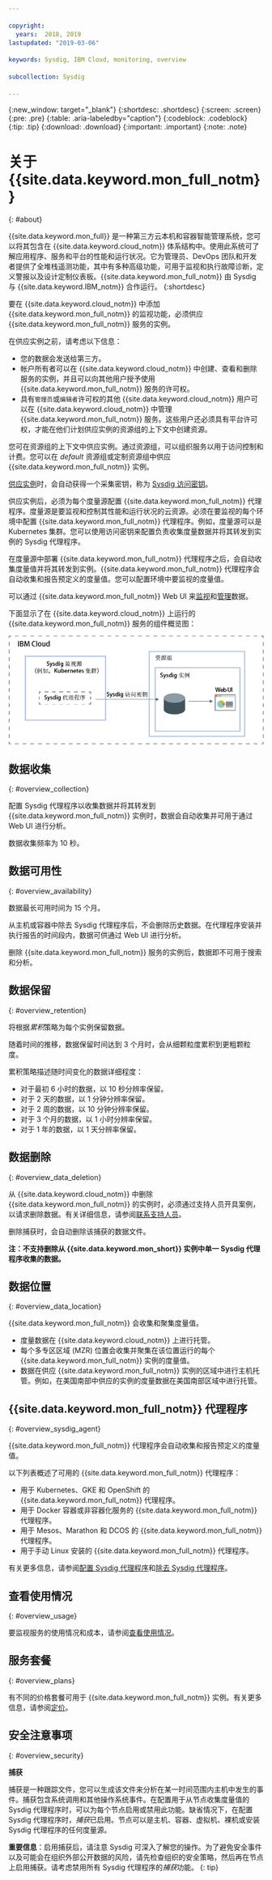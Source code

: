 ```yaml
---

copyright:
  years:  2018, 2019
lastupdated: "2019-03-06"

keywords: Sysdig, IBM Cloud, monitoring, overview

subcollection: Sysdig

---
```


{:new_window: target="_blank"}
{:shortdesc: .shortdesc}
{:screen: .screen}
{:pre: .pre}
{:table: .aria-labeledby="caption"}
{:codeblock: .codeblock}
{:tip: .tip}
{:download: .download}
{:important: .important}
{:note: .note}


# 关于 {{site.data.keyword.mon_full_notm}}
{: #about}

{{site.data.keyword.mon_full}} 是一种第三方云本机和容器智能管理系统，您可以将其包含在 {{site.data.keyword.cloud_notm}} 体系结构中。使用此系统可了解应用程序、服务和平台的性能和运行状况。它为管理员、DevOps 团队和开发者提供了全堆栈遥测功能，其中有多种高级功能，可用于监视和执行故障诊断，定义警报以及设计定制仪表板。{{site.data.keyword.mon_full_notm}} 由 Sysdig 与 {{site.data.keyword.IBM_notm}} 合作运行。
{:shortdesc}


要在 {{site.data.keyword.cloud_notm}} 中添加 {{site.data.keyword.mon_full_notm}} 的监视功能，必须供应 {{site.data.keyword.mon_full_notm}} 服务的实例。

在供应实例之前，请考虑以下信息：

* 您的数据会发送给第三方。
* 帐户所有者可以在 {{site.data.keyword.cloud_notm}} 中创建、查看和删除服务的实例，并且可以向其他用户授予使用 {{site.data.keyword.mon_full_notm}} 服务的许可权。
* 具有`管理员`或`编辑者`许可权的其他 {{site.data.keyword.cloud_notm}} 用户可以在 {{site.data.keyword.cloud_notm}} 中管理 {{site.data.keyword.mon_full_notm}} 服务。这些用户还必须具有平台许可权，才能在他们计划供应实例的资源组的上下文中创建资源。

您可在资源组的上下文中供应实例。通过资源组，可以组织服务以用于访问控制和计费。您可以在 *default* 资源组或定制资源组中供应 {{site.data.keyword.mon_full_notm}} 实例。

[供应实例](/docs/services/Monitoring-with-Sysdig?topic=Sysdig-provision#provision)时，会自动获得一个采集密钥，称为 [Sysdig 访问密钥](/docs/services/Monitoring-with-Sysdig?topic=Sysdig-access_key#access_key)。

供应实例后，必须为每个度量源配置 {{site.data.keyword.mon_full_notm}} 代理程序。度量源是要监视和控制其性能和运行状况的云资源。必须在要监视的每个环境中配置 {{site.data.keyword.mon_full_notm}} 代理程序。例如，度量源可以是 Kubernetes 集群。您可以使用访问密钥来配置负责收集度量数据并将其转发到实例的 Sysdig 代理程序。

在度量源中部署 {{site.data.keyword.mon_full_notm}} 代理程序之后，会自动收集度量值并将其转发到实例。{{site.data.keyword.mon_full_notm}} 代理程序会自动收集和报告预定义的度量值。您可以配置环境中要监视的度量值。

可以通过 {{site.data.keyword.mon_full_notm}} Web UI 来[监视](/docs/services/Monitoring-with-Sysdig?topic=Sysdig-monitoring#monitoring)和[管理](/docs/services/Monitoring-with-Sysdig?topic=Sysdig-manage#manage)数据。  

下面显示了在 {{site.data.keyword.cloud_notm}} 上运行的 {{site.data.keyword.mon_full_notm}} 服务的组件概览图：

![{{site.data.keyword.cloud_notm}} 上的 {{site.data.keyword.mon_full_notm}} 组件概览图](images/components.png "{{site.data.keyword.cloud_notm}} 上的 {{site.data.keyword.mon_full_notm}} 组件概览图")



## 数据收集
{: #overview_collection}

配置 Sysdig 代理程序以收集数据并将其转发到 {{site.data.keyword.mon_full_notm}} 实例时，数据会自动收集并可用于通过 Web UI 进行分析。

数据收集频率为 10 秒。 

## 数据可用性
{: #overview_availability}

数据最长可用时间为 15 个月。

从主机或容器中除去 Sysdig 代理程序后，不会删除历史数据。在代理程序安装并执行报告的时间段内，数据可供通过 Web UI 进行分析。

删除 {{site.data.keyword.mon_full_notm}} 服务的实例后，数据即不可用于搜索和分析。



## 数据保留
{: #overview_retention}

将根据*累积*策略为每个实例保留数据。

随着时间的推移，数据保留时间达到 3 个月时，会从细颗粒度累积到更粗颗粒度。

累积策略描述随时间变化的数据详细程度：

* 对于最初 6 小时的数据，以 10 秒分辨率保留。
* 对于 2 天的数据，以 1 分钟分辨率保留。
* 对于 2 周的数据，以 10 分钟分辨率保留。
* 对于 3 个月的数据，以 1 小时分辨率保留。
* 对于 1 年的数据，以 1 天分辨率保留。

## 数据删除
{: #overview_data_deletion}

从 {{site.data.keyword.cloud_notm}} 中删除 {{site.data.keyword.mon_full_notm}} 的实例时，必须通过支持人员开具案例，以请求删除数据。有关详细信息，请参阅[联系支持人员](/docs/services/Monitoring-with-Sysdig?topic=Sysdig-gettinghelp#gettinghelp)。

删除捕获时，会自动删除该捕获的数据文件。

**注：不支持删除从 {{site.data.keyword.mon_short}} 实例中单一 Sysdig 代理程序收集的数据。**



## 数据位置
{: #overview_data_location}

{{site.data.keyword.mon_full_notm}} 会收集和聚集度量值。 

* 度量数据在 {{site.data.keyword.cloud_notm}} 上进行托管。
* 每个多专区区域 (MZR) 位置会收集并聚集在该位置运行的每个 {{site.data.keyword.mon_full_notm}} 实例的度量值。
* 数据在供应 {{site.data.keyword.mon_full_notm}} 实例的区域中进行主机托管。例如，在美国南部中供应的实例的度量数据在美国南部区域中进行托管。



## {{site.data.keyword.mon_full_notm}} 代理程序
{: #overview_sysdig_agent}

{{site.data.keyword.mon_full_notm}} 代理程序会自动收集和报告预定义的度量值。 

以下列表概述了可用的 {{site.data.keyword.mon_full_notm}} 代理程序：

* 用于 Kubernetes、GKE 和 OpenShift 的 {{site.data.keyword.mon_full_notm}} 代理程序。
* 用于 Docker 容器或非容器化服务的 {{site.data.keyword.mon_full_notm}} 代理程序。
* 用于 Mesos、Marathon 和 DCOS 的 {{site.data.keyword.mon_full_notm}} 代理程序。
* 用于手动 Linux 安装的 {{site.data.keyword.mon_full_notm}} 代理程序。

有关更多信息，请参阅[配置 Sysdig 代理程序](/docs/services/Monitoring-with-Sysdig?topic=Sysdig-config_agent#config_agent)和[除去 Sysdig 代理程序](/docs/services/Monitoring-with-Sysdig?topic=Sysdig-remove#remove)。


## 查看使用情况
{: #overview_usage}

要监视服务的使用情况和成本，请参阅[查看使用情况](/docs/billing-usage/viewing_usage.html#viewingusage)。


## 服务套餐
{: #overview_plans}

有不同的价格套餐可用于 {{site.data.keyword.mon_full_notm}} 实例。有关更多信息，请参阅[定价](/docs/services/Monitoring-with-Sysdig?topic=Sysdig-pricing_plans#pricing_plans)。


## 安全注意事项
{: #overview_security}

**捕获**

捕获是一种跟踪文件，您可以生成该文件来分析在某一时间范围内主机中发生的事件。捕获包含系统调用和其他操作系统事件。在配置用于从节点收集度量值的 Sysdig 代理程序时，可以为每个节点启用或禁用此功能。缺省情况下，在配置 Sysdig 代理程序时，*捕获*已启用。节点可以是主机、容器、虚拟机、裸机或安装 Sysdig 代理程序的任何度量源。

**重要信息**：启用捕获后，请注意 Sysdig 可深入了解您的操作。为了避免安全事件以及可能会在组织外部公开数据的风险，请先检查组织的安全策略，然后再在节点上启用捕获。请考虑禁用所有 Sysdig 代理程序的*捕获*功能。
{: tip}

